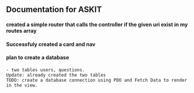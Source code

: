 ## Documentation for ASKIT

#### created a simple router that calls the controller if the given uri exist in my routes array
#### Successfuly created a card and nav
#### plan to create a database 
    - two tables users, questions.
    Update: already created the two tables
    TODO: create a database connection using PDO and Fetch Data to render in the view.